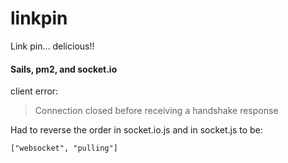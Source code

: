 # linkpin


Link pin... delicious!!


#### Sails, pm2, and socket.io

client error:
>Connection closed before receiving a handshake response

Had to reverse the order in socket.io.js and in socket.js to be:
```
["websocket", "pulling"]
```
